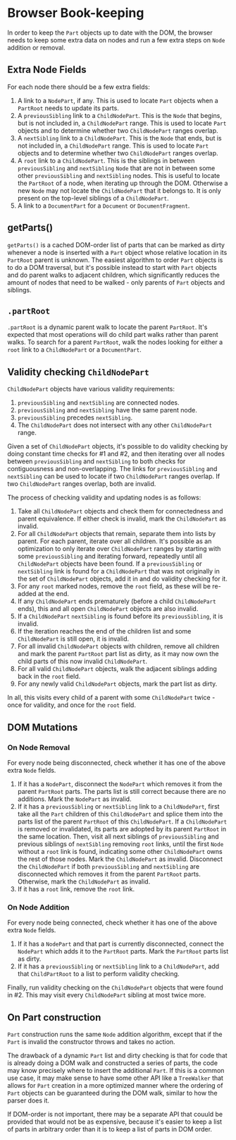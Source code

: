 # Browser Book-keeping

In order to keep the `Part` objects up to date with the DOM, the browser needs to keep some extra data on nodes and run a few extra steps on `Node` addition or removal.

## Extra Node Fields

For each node there should be a few extra fields:

1. A link to a `NodePart`, if any. This is used to locate `Part` objects when a `PartRoot` needs to update its parts.
2. A `previousSibling` link to a `ChildNodePart`. This is the `Node` that begins, but is not included in, a `ChildNodePart` range. This is used to locate `Part` objects and to determine whether two `ChildNodePart` ranges overlap.
3. A `nextSibling` link to a `ChildNodePart`. This is the `Node` that ends, but is not included in, a `ChildNodePart` range. This is used to locate `Part` objects and to determine whether two `ChildNodePart` ranges overlap.
4. A `root` link to a `ChildNodePart`. This is the siblings in between `previousSibling` and `nextSibling` `Node` that are not in between some other `previousSibling` and `nextSibling` nodes. This is useful to locate the `PartRoot` of a node, when iterating up through the DOM. Otherwise a new `Node` may not locate the `ChildNodePart` that it belongs to. It is only present on the top-level siblings of a `ChildNodePart`.
5. A link to a `DocumentPart` for a `Document` or `DocumentFragment`.

## getParts()

`getParts()` is a cached DOM-order list of parts that can be marked as dirty whenever a node is inserted with a `Part` object whose relative location in its `PartRoot` parent is unknown. The easiest algorithm to order `Part` objects is to do a DOM traversal, but it's possible instead to start with `Part` objects and do parent walks to adjacent children, which significantly reduces the amount of nodes that need to be walked - only parents of `Part` objects and siblings.

## `.partRoot`

`.partRoot` is a dynamic parent walk to locate the parent `PartRoot`. It's expected that most operations will do child part walks rather than parent walks. To search for a parent `PartRoot`, walk the nodes looking for either a `root` link to a `ChildNodePart` or a `DocumentPart`.

## Validity checking `ChildNodePart`

`ChildNodePart` objects have various validity requirements:

1. `previousSibling` and `nextSibling` are connected nodes.
2. `previousSibling` and `nextSibling` have the same parent node.
3. `previousSibling` precedes `nextSibling`.
4. The `ChildNodePart` does not intersect with any other `ChildNodePart` range.

Given a set of `ChildNodePart` objects, it's possible to do validity checking by doing constant time checks for #1 and #2, and then iterating over all nodes between `previousSibling` and `nextSibling` to both checks for contiguousness and non-overlapping. The links for `previousSibling` and `nextSibling` can be used to locate if two `ChildNodePart` ranges overlap. If two `ChildNodePart` ranges overlap, both are invalid.

The process of checking validity and updating nodes is as follows:

1. Take all `ChildNodePart` objects and check them for connectedness and parent equivalence. If either check is invalid, mark the `ChildNodePart` as invalid.
2. For all `ChildNodePart` objects that remain, separate them into lists by parent. For each parent, iterate over all children. It's possible as an optimization to only iterate over `ChildNodePart` ranges by starting with some `previousSibling` and iterating forward, repeatedly until all `ChildNodePart` objects have been found. If a `previousSibling` or `nextSibling` link is found for a `ChildNodePart` that was not originally in the set of `ChildNodePart` objects, add it in and do validity checking for it.
3. For any `root` marked nodes, remove the `root` field, as these will be re-added at the end.
4. If any `ChildNodePart` ends prematurely (before a child `ChildNodePart` ends), this and all open `ChildNodePart` objects are also invalid.
5. If a `ChildNodePart` `nextSibling` is found before its `previousSibling`, it is invalid.
6. If the iteration reaches the end of the children list and some `ChildNodePart` is still open, it is invalid.
7. For all invalid `ChildNodePart` objects with children, remove all children and mark the parent `PartRoot` part list as dirty, as it may now own the child parts of this now invalid `ChildNodePart`.
8. For all valid `ChildNodePart` objects, walk the adjacent siblings adding back in the `root` field.
9. For any newly valid `ChildNodePart` objects, mark the part list as dirty.

In all, this visits every child of a parent with some `ChildNodePart` twice - once for validity, and once for the `root` field.

## DOM Mutations

### On Node Removal

For every node being disconnected, check whether it has one of the above extra `Node` fields.

1. If it has a `NodePart`, disconnect the `NodePart` which removes it from the parent `PartRoot` parts. The parts list is still correct because there are no additions. Mark the `NodePart` as invalid.
2. If it has a `previousSibling` or `nextSibling` link to a `ChildNodePart`, first take all the `Part` children of this `ChildNodePart` and splice them into the parts list of the parent `PartRoot` of this `ChildNodePart`. If a `ChildNodePart` is removed or invalidated, its parts are adopted by its parent `PartRoot` in the same location. Then, visit all next siblings of `previousSibling` and previous siblings of `nextSibling` removing `root` links, until the first `Node` without a `root` link is found, indicating some other `ChildNodePart` owns the rest of those nodes. Mark the `ChildNodePart` as invalid. Disconnect the `ChildNodePart` if both `previousSibling` and `nextSibling` are disconnected which removes it from the parent `PartRoot` parts. Otherwise, mark the `ChildNodePart` as invalid.
3. If it has a `root` link, remove the `root` link.

### On Node Addition

For every node being connected, check whether it has one of the above extra `Node` fields.

1. If it has a `NodePart` and that part is currently disconnected, connect the `NodePart` which adds it to the `PartRoot` parts. Mark the `PartRoot` parts list as dirty.
2. If it has a `previousSibling` or `nextSibling` link to a `ChildNodePart`, add that `ChildPartRoot` to a list to perform validity checking.

Finally, run validity checking on the `ChildNodePart` objects that were found in #2. This may visit every `ChildNodePart` sibling at most twice more.

## On Part construction

`Part` construction runs the same `Node` addition algorithm, except that if the `Part` is invalid the constructor throws and takes no action.

The drawback of a dynamic `Part` list and dirty checking is that for code that is already doing a DOM walk and constructed a series of parts, the code may know precisely where to insert the additional `Part`. If this is a common use case, it may make sense to have some other API like a `TreeWalker` that allows for `Part` creation in a more optimized manner where the ordering of `Part` objects can be guaranteed during the DOM walk, similar to how the parser does it.

If DOM-order is not important, there may be a separate API that couuld be provided that would not be as expensive, because it's easier to keep a list of parts in arbitrary order than it is to keep a list of parts in DOM order.
